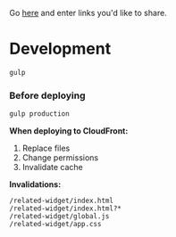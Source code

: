 Go [here](http://adampash.com/related-widget/build/) and enter links you'd like to share.

# Development
```bash
gulp
```

### Before deploying
```bash
gulp production
```

**When deploying to CloudFront:**
  1. Replace files
  2. Change permissions
  3. Invalidate cache

**Invalidations:**
```
/related-widget/index.html
/related-widget/index.html?*
/related-widget/global.js
/related-widget/app.css
```
